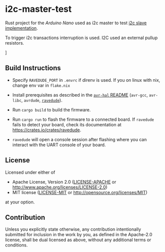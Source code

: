 i2c-master-test
===============

Rust project for the _Arduino Nano_ used as i2c master to test [i2c slave implementation](https://github.com/kirillfx/avr-i2c-slave).

To trigger i2c transactions interruption is used. I2C used an external pullup resistors.

]
## Build Instructions

- Specify `RAVEDUDE_PORT` in `.envrc` if direnv is used. If you on linux with nix, change env var in `flake.nix`

- Install prerequisites as described in the [`avr-hal` README] (`avr-gcc`, `avr-libc`, `avrdude`, [`ravedude`]).

- Run `cargo build` to build the firmware.

- Run `cargo run` to flash the firmware to a connected board.  If `ravedude`
   fails to detect your board, check its documentation at
   <https://crates.io/crates/ravedude>.

- `ravedude` will open a console session after flashing where you can interact
   with the UART console of your board.

[`avr-hal` README]: https://github.com/Rahix/avr-hal#readme
[`ravedude`]: https://crates.io/crates/ravedude

## License
Licensed under either of

 - Apache License, Version 2.0
   ([LICENSE-APACHE](LICENSE-APACHE) or <http://www.apache.org/licenses/LICENSE-2.0>)
 - MIT license
   ([LICENSE-MIT](LICENSE-MIT) or <http://opensource.org/licenses/MIT>)

at your option.

## Contribution
Unless you explicitly state otherwise, any contribution intentionally submitted
for inclusion in the work by you, as defined in the Apache-2.0 license, shall
be dual licensed as above, without any additional terms or conditions.
